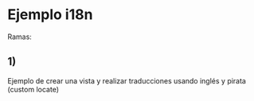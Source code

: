 # Ejemplo i18n 

Ramas:

## 1)
  Ejemplo de crear una vista y realizar traducciones usando inglés y pirata (custom locate)
